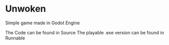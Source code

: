 # Unwoken
Simple game made in Godot Engine

The Code can be found in Source
The playable .exe version can be found in Runnable
